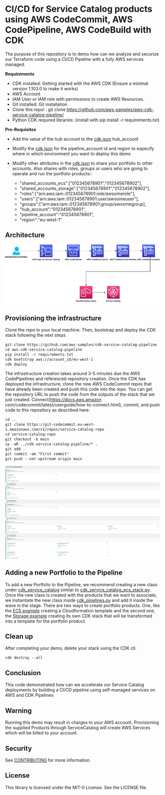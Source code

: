 # CI/CD for Service Catalog products using AWS CodeCommit, AWS CodePipeline, AWS CodeBuild with CDK

The purpose of this repository is to demo how can we analyze and securize our Terraform code using a CI/CD Pipeline with a fully AWS services managed.

**Requirements**

- CDK installed: Getting started with the AWS CDK (Ensure a minimal version 1.103.0 to make it works)
- AWS Account
- IAM User or IAM role with permissions to create AWS Resources.
- Git installed: Git installation
- Clone this repo! : git clone https://github.com/aws-samples/aws-cdk-service-catalog-pipeline/
- Python CDK required libraries: (install with pip install -r requirements.txt)

**Pre-Requisites**
- Add the value of the hub account to the [cdk.json](cdk.json) hub_account

- Modify the [cdk.json](cdk.json) for the pipeline_account id and region to especify where in which environment you want to deploy this demo
- Modify other attributes in the [cdk.json](cdk.json) to share your portfolio to other accounts. Also shares with roles, groups or users who are going to operate and run the portfolio products:: 
   - "shared_accounts_ecs":["012345678901","012345678902"],
   - "shared_accounts_storage":["012345678901","012345678902"],
   - "roles":["arn:aws:iam::012345678901:role/awsomerole"],
   - "users":["arn:aws:iam::012345678901:user/awsomeuser"],
   - "groups":["arn:aws:iam::012345678901:group/awsomegroup],
   - "hub_account":"012345678901",
   - "pipeline_account":"012345678901",
   - "region":"eu-west-1"

## Architecture
![service-catalog-architecture](images/cicd_service_catalog.png)

## Provisioning the infrastructure

Clone the repo in your local machine. Then, bootstrap and deploy the CDK stack following the next steps

```
git clone https://github.com/aws-samples/cdk-service-catalog-pipeline
cd aws-cdk-service-catalog-pipeline
pip install -r requirements.txt
cdk bootstrap aws://account_id/eu-west-1
cdk deploy
```

The infrastructure creation takes around 3-5 minutes due the AWS CodePipelines and referenced repository creation. Once the CDK has deployed the infrastructure, clone the new AWS CodeCommit repos that have already been created and push this code into the repo. You can get the repository URL to push the code from the outputs of the stack that we just created. Connect(https://docs.aws.amazon com/codecommit/latest/userguide/how-to-connect.html), commit, and push code to this repository as described here:

```
cd ..
git clone https://git-codecommit.eu-west-1.amazonaws.com/v1/repos/service-catalog-repo
cd service-catalog-repo
git checkout -b main
cp -aR ../cdk-service-catalog-pipeline/* .
git add .
git commit -am "First commit"
git push --set-upstream origin main
```


![cicd_pipeline](images/cicd_pipeline.png)

## Adding a new Portfolio to the Pipeline

To add a new Portfolio to the Pipeline, we recommend creating a new class under [cdk_service_catalog](cdk_service_catalog) similar to [cdk_service_catalog_ecs_stack.py](cdk_service_catalog/cdk_service_catalog_ecs_stack.py). Once the new class is created with the products that we want to associate, we instantiate the new class inside [cdk_pipelines.py](cdk_pipelines/cdk_pipelines.py) and add it inside the wave in the stage. 
There are two ways to create portfolio products. One, like the [ECS example](cdk_service_catalog/cdk_service_catalog_ecs_stack.py) creating a Cloudformation template and the second one, the [Storage example](cdk_service_catalog/cdk_service_catalog_storage_stack.py) creating its own CDK stack that will be transformed into a template for the portfolio product.

## Clean up

After completing your demo, delete your stack using the CDK cli:
```
cdk destroy --all
```

## Conclusion

This code demonstrated how can we accelerate our Service Catalog deployments by building a CI/CD pipeline using self-managed services on AWS and CDK Pipelines

## Warning

Running this demo may result in charges to your AWS account.
Provisioning the supplied Products through ServiceCatalog will create AWS Services which will be billed to your account.

## Security

See [CONTRIBUTING](CONTRIBUTING.md#security-issue-notifications) for more information.

## License

This library is licensed under the MIT-0 License. See the LICENSE file.


